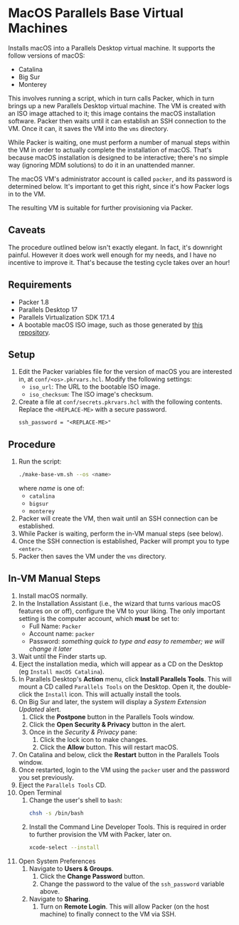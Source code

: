 # MacOS Parallels Base Virtual Machines

Installs macOS into a Parallels Desktop virtual machine.
It supports the follow versions of macOS:

- Catalina
- Big Sur
- Monterey

This involves running a script, which in turn calls Packer,
which in turn brings up a new Parallels Desktop virtual machine.
The VM is created with an ISO image attached to it; this image contains the macOS installation software.
Packer then waits until it can establish an SSH connection to the VM.
Once it can, it saves the VM into the `vms` directory.

While Packer is waiting, one must perform a number of manual steps within the VM in order to actually
complete the installation of macOS.
That's because macOS installation is designed to be interactive;
there's no simple way (ignoring MDM solutions) to do it in an unattended manner.

The macOS VM's administrator account is called `packer`, and its password is determined below.
It's important to get this right, since it's how Packer logs in to the VM.

The resulting VM is suitable for further provisioning via Packer.

## Caveats

The procedure outlined below isn't exactly elegant.
In fact, it's downright painful.
However it does work well enough for my needs, and I have no incentive to improve it.
That's because the testing cycle takes over an hour!

## Requirements

- Packer 1.8
- Parallels Desktop 17
- Parallels Virtualization SDK 17.1.4
- A bootable macOS ISO image, such as those generated by [this repository](https://github.com/paullalonde/macos-bootable-iso-images).

## Setup

1. Edit the Packer variables file for the version of macOS you are interested in, at `conf/<os>.pkrvars.hcl`.
   Modify the following settings:
   - `iso_url`: The URL to the bootable ISO image.
   - `iso_checksum`: The ISO image's checksum.
1. Create a file at `conf/secrets.pkrvars.hcl` with the following contents.
   Replace the `<REPLACE-ME>` with a secure password.
   ```
   ssh_password = "<REPLACE-ME>"
   ```

## Procedure

1. Run the script:
   ```bash
   ./make-base-vm.sh --os <name>
   ```
   where *name* is one of:
   - `catalina`
   - `bigsur`
   - `monterey`
1. Packer will create the VM, then wait until an SSH connection can be established.
1. While Packer is waiting, perform the in-VM manual steps (see below).
1. Once the SSH connection is established, Packer will prompt you to type `<enter>`.
1. Packer then saves the VM under the `vms` directory.

## In-VM Manual Steps

1. Install macOS normally.
1. In the Installation Assistant (i.e., the wizard that turns various macOS features on or off),
   configure the VM to your liking.
   The only important setting is the computer account, which **must** be set to:
      - Full Name: `Packer`
      - Account name: `packer`
      - Password: *something quick to type and easy to remember; we will change it later*
1. Wait until the Finder starts up.
1. Eject the installation media, which will appear as a CD on the Desktop (eg `Install macOS Catalina`).
1. In Parallels Desktop's **Action** menu, click **Install Parallels Tools**.
   This will mount a CD called `Parallels Tools` on the Desktop.
   Open it, the double-click the `Install` icon. This will actually install the tools.
1. On Big Sur and later, the system will display a *System Extension Updated* alert.
   1. Click the **Postpone** button in the Parallels Tools window.
   1. Click the **Open Security & Privacy** button in the alert.
   1. Once in the *Security & Privacy* pane:
      1. Click the lock icon to make changes.
      1. Click the **Allow** button. This will restart macOS.
1. On Catalina and below, click the **Restart** button in the Parallels Tools window.
1. Once restarted, login to the VM using the `packer` user and the password you set previously.
1. Eject the `Parallels Tools` CD.
1. Open Terminal
   1. Change the user's shell to `bash`:
      ```bash
      chsh -s /bin/bash
      ```
   1. Install the Command Line Developer Tools.
      This is required in order to further provision the VM with Packer, later on.
      ```bash
      xcode-select --install
      ```
1. Open System Preferences
   1. Navigate to **Users & Groups**.
      1. Click the **Change Password** button.
      1. Change the password to the value of the `ssh_password` variable above.
   1. Navigate to **Sharing**.
      1. Turn on **Remote Login**.
         This will allow Packer (on the host machine) to finally connect to the VM via SSH.
